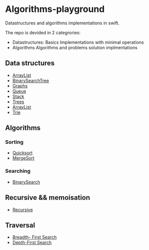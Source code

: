 # Algorithms-playground

Datastructures and algorithms implementations in swift.

The repo is devided in 2 categrories: 
* Datastructures: Basics Implementations with minimal operations
* Algorithms  Algorithms and problems solution implmentations

## Data structures

- [ArrayList](Datastructures/ArrayList)
- [BinarySearchTree](Quicksort/BinarySearchTree)
- [Graphs](Datastructures/Graphs)
- [Queue](Datastructures/Queue)
- [Stack](Datastructures/Stack)
- [Trees](Datastructures/Trees)
- [ArrayList](Datastructures/ArrayList)
- [Trie](Datastructures/Trie)

## Algorithms

### Sorting
- [Quicksort](Algorithms/Quicksort/)
- [MergeSort](Algorithms/MergeSort/)


### Searching
- [BinarySearch](Algorithms/BinarySearch)

## Recursive && memoisation
- [Recursive](Algorithms/Recursive)

## Traversal
- [Breadth- First Search](https://github.com/LamineNdy/Algorithms-playground/blob/a2f33e5717cb5e601a8430a9e32c158a2e95a744/Datastructures/Graphs/Graphs.playground/Contents.swift#L89)
- [Depth-First Search](https://github.com/LamineNdy/Algorithms-playground/blob/a2f33e5717cb5e601a8430a9e32c158a2e95a744/Datastructures/Graphs/Graphs.playground/Contents.swift#L111)
